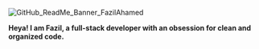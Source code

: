 ![GitHub_ReadMe_Banner_FazilAhamed](https://github.com/FazilAhamedK/FazilAhamedK/assets/19618759/e8366312-67ce-443a-a3c3-4834b9ca5658)

**Heya! I am Fazil, a full-stack developer with an obsession for clean and organized code.**
